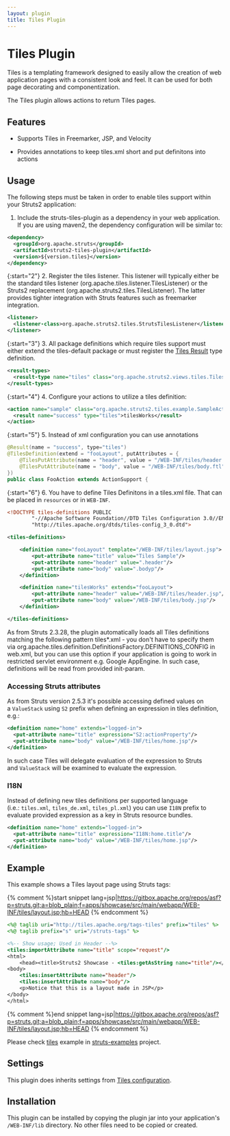 ```yaml
---
layout: plugin
title: Tiles Plugin
---
```


# Tiles Plugin

Tiles is a templating framework designed to easily allow the creation of web application pages with a consistent look and feel. It can be used for both page decorating and componentization.

The Tiles plugin allows actions to return Tiles pages.


## Features

+ Supports Tiles in Freemarker, JSP, and Velocity

+ Provides annotations to keep tiles.xml short and put definitons into actions

## Usage

The following steps must be taken in order to enable tiles support within your Struts2 application:

1. Include the struts-tiles-plugin as a dependency in your web application. If you are using maven2, the dependency configuration will be similar to:


```xml
<dependency>
  <groupId>org.apache.struts</groupId>
  <artifactId>struts2-tiles-plugin</artifactId>
  <version>${version.tiles}</version>
</dependency>

```

{:start="2"}
2. Register the tiles listener. This listener will typically either be the standard tiles listener (org.apache.tiles.listener.TilesListener) or the Struts2 replacement (org.apache.struts2.tiles.TilesListener). The latter provides tighter integration with Struts features such as freemarker integration.


```xml
<listener>
  <listener-class>org.apache.struts2.tiles.StrutsTilesListener</listener-class>
</listener>

```

{:start="3"}
3. All package definitions which require tiles support must either extend the tiles-default package or must register the [Tiles Result](https://cwiki.apache.org/confluence/pages/createpage.action?spaceKey=WW&title=Tiles+Result&linkCreation=true&fromPageId=27401) type definition.


```xml
<result-types>
  <result-type name="tiles" class="org.apache.struts2.views.tiles.TilesResult"/>
</result-types>

```

{:start="4"}
4. Configure your actions to utilize a tiles definition:


```xml
<action name="sample" class="org.apache.struts2.tiles.example.SampleAction" >
  <result name="success" type="tiles">tilesWorks</result>
</action>

```

{:start="5"}
5. Instead of xml configuration you can use annotations


```java
@Result(name = "success", type="tiles")
@TilesDefinition(extend = "fooLayout", putAttributes = {
    @TilesPutAttribute(name = "header", value = "/WEB-INF/tiles/header.jsp"),
    @TilesPutAttribute(name = "body", value = "/WEB-INF/tiles/body.ftl")
})
public class FooAction extends ActionSupport {
```

{:start="6"}
6. You have to define Tiles Definitons in a tiles.xml file. That can be placed in `resources` or in `WEB-INF`.


```xml
<!DOCTYPE tiles-definitions PUBLIC
        "-//Apache Software Foundation//DTD Tiles Configuration 3.0//EN"
        "http://tiles.apache.org/dtds/tiles-config_3_0.dtd">

<tiles-definitions>

    <definition name="fooLayout" template="/WEB-INF/tiles/layout.jsp">
        <put-attribute name="title" value="Tiles Sample"/>
        <put-attribute name="header" value=".header"/>
        <put-attribute name="body" value=".bodyp"/>
    </definition>

    <definition name="tilesWorks" extends="fooLayout">
        <put-attribute name="header" value="/WEB-INF/tiles/header.jsp"/>
        <put-attribute name="body" value="/WEB-INF/tiles/body.jsp"/>
    </definition>

</tiles-definitions>
```

As from Struts 2.3.28, the plugin automatically loads all Tiles definitions matching the following pattern tiles*.xml - you don't have to specify them via org.apache.tiles.definition.DefinitionsFactory.DEFINITIONS_CONFIG in web.xml, but you can use this option if your application is going to work in restricted servlet environment e.g. Google AppEngine. In such case, definitions will be read from provided init-param.

### Accessing Struts attributes

As from Struts version 2.5.3 it's possible accessing defined values on a `ValueStack` using `S2` prefix when defining an expression in tiles definition, e.g.:

```xml
<definition name="home" extends="logged-in">
  <put-attribute name="title" expression="S2:actionProperty"/>
  <put-attribute name="body" value="/WEB-INF/tiles/home.jsp"/>
</definition>
```

In such case Tiles will delegate evaluation of the expression to Struts and `ValueStack` will be examined to evaluate the expression.

### I18N

Instead of defining new tiles definitions per supported language (i.e.: `tiles.xml`, `tiles_de.xml`, `tiles_pl.xml`) you can use `I18N` prefix to evaluate provided expression as a key in Struts resource bundles. 


```xml
<definition name="home" extends="logged-in">
  <put-attribute name="title" expression="I18N:home.title"/>
  <put-attribute name="body" value="/WEB-INF/tiles/home.jsp"/>
</definition>
```

## Example

This example shows a Tiles layout page using Struts tags:

{% comment %}start snippet lang=jsp|https://gitbox.apache.org/repos/asf?p=struts.git;a=blob_plain;f=apps/showcase/src/main/webapp/WEB-INF/tiles/layout.jsp;hb=HEAD {% endcomment %}

```jsp
<%@ taglib uri="http://tiles.apache.org/tags-tiles" prefix="tiles" %>
<%@ taglib prefix="s" uri="/struts-tags" %>

<%-- Show usage; Used in Header --%>
<tiles:importAttribute name="title" scope="request"/>
<html>
    <head><title>Struts2 Showcase - <tiles:getAsString name="title"/></title></head>
<body>
    <tiles:insertAttribute name="header"/>
    <tiles:insertAttribute name="body"/>
	<p>Notice that this is a layout made in JSP</p>
</body>
</html>

```

{% comment %}end snippet lang=jsp|https://gitbox.apache.org/repos/asf?p=struts.git;a=blob_plain;f=apps/showcase/src/main/webapp/WEB-INF/tiles/layout.jsp;hb=HEAD {% endcomment %}

Please check [tiles](https://github.com/apache/struts-examples/tree/master/tiles) example in [struts-examples](https://github.com/apache/struts-examples/tree/master/tiles) project.

## Settings

This plugin does inherits settings from [Tiles configuration](http://tiles.apache.org/config-reference.html).

## Installation

This plugin can be installed by copying the plugin jar into your application's `/WEB-INF/lib` directory. No other files need to be copied or created.
